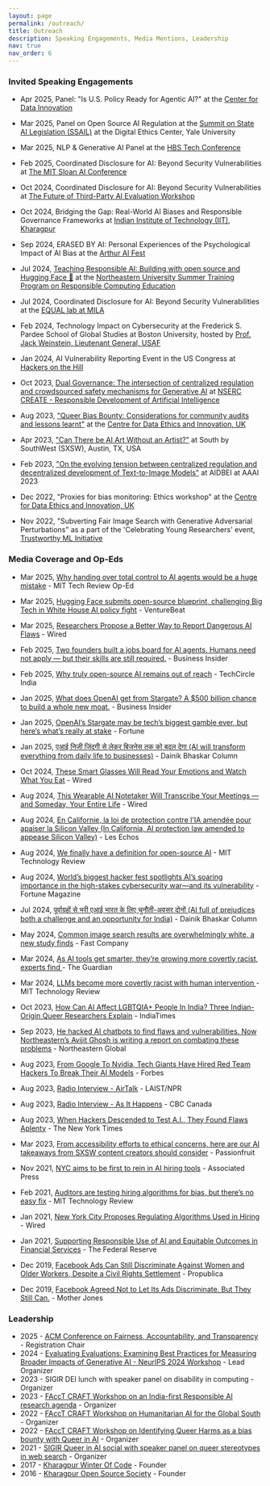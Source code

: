 ```yaml
---
layout: page
permalink: /outreach/
title: Outreach
description: Speaking Engagements, Media Mentions, Leadership
nav: true
nav_order: 6
---
```


### Invited Speaking Engagements

- Apr 2025, Panel: "Is U.S. Policy Ready for Agentic AI?" at the [Center for Data Innovation](https://datainnovation.org/2025/04/is-u-s-policy-ready-for-agentic-ai/)

- Mar 2025, Panel on Open Source AI Regulation at the [Summit on State AI Legislation (SSAIL)](https://dec.yale.edu/programs/summit-on-state-ai-legislation-ssail) at the Digital Ethics Center, Yale University

- Mar 2025, NLP & Generative AI Panel at the [HBS Tech Conference](https://www.techclubhbs.com/2025-conference)

- Feb 2025, Coordinated Disclosure for AI: Beyond Security Vulnerabilities at [The MIT Sloan AI Conference](https://www.mitaimlconference.com/)

- Oct 2024, Coordinated Disclosure for AI: Beyond Security Vulnerabilities at [The Future of Third-Party AI Evaluation Workshop](https://sites.google.com/view/thirdparty-ai-evalulation/workshop?authuser=0)

- Oct 2024, Bridging the Gap: Real-World AI Biases and Responsible Governance Frameworks at [Indian Institute of Technology (IIT), Kharagpur](https://cse.iitkgp.ac.in/)

- Sep 2024, ERASED BY AI: Personal Experiences of the Psychological Impact of AI Bias at the [Arthur AI Fest](https://www.arthur.ai/ai-fest)

- Jul 2024, [Teaching Responsible AI: Building with open source and Hugging Face 🤗](https://drive.google.com/file/d/10OeLjBLbF3oI6Yy9QaNji-W_lie7IRGp/view) at the [Northeastern University Summer Training Program on Responsible Computing Education](https://cssh.northeastern.edu/ethics/summer-training-program-on-responsible-computing-education/)

- Jul 2024, Coordinated Disclosure for AI: Beyond Security Vulnerabilities at the [EQUAL lab at MILA](https://mila.quebec/en/responsible-ai)

- Feb 2024, Technology Impact on Cybersecurity at the Frederick S. Pardee School of Global Studies at Boston University, hosted by [Prof. Jack Weinstein, Lieutenant General, USAF](https://www.bu.edu/pardeeschool/profile/jack-weinstein/)

- Jan 2024, AI Vulnerability Reporting Event in the US Congress at [Hackers on the Hill](https://hackersonthehill.org/)

- Oct 2023, [Dual Governance:
The intersection of centralized regulation and crowdsourced safety mechanisms for Generative AI](https://docs.google.com/presentation/d/1NtJA2jShkDZ_GIWHcm0mTiSSkKWawdCYj8oQ1zvjSyg/edit?usp=sharing) at [NSERC CREATE - Responsible Development of Artificial Intelligence](https://www.torontomu.ca/responsible-ai/)

- Aug 2023, ["Queer Bias Bounty: Considerations for community audits and
lessons learnt"](https://docs.google.com/presentation/d/1NzmBZMqnJ42iRMUehJWNxhO2B6YdWrYFKEwMaE3cm14/present?slide=id.g275f906db51_0_268) at the [Centre for Data Ethics and Innovation, UK](https://www.gov.uk/government/organisations/centre-for-data-ethics-and-innovation)

- Apr 2023, ["Can There be AI Art Without an Artist?"](https://schedule.sxsw.com/2023/events/PP122773) at South by SouthWest (SXSW), Austin, TX, USA

- Feb 2023, ["On the evolving tension between centralized regulation and decentralized development of Text-to-Image Models"](https://kdd.cs.ksu.edu/Workshops/AAAI-2023/#Panel) at AIDBEI at AAAI 2023

- Dec 2022, "Proxies for bias monitoring: Ethics workshop" at the [Centre for Data Ethics and Innovation, UK](https://www.gov.uk/government/organisations/centre-for-data-ethics-and-innovation)

- Nov 2022, "Subverting Fair Image Search with Generative Adversarial Perturbations" as a part of the 'Celebrating Young Researchers' event, [Trustworthy ML Initiative](https://www.trustworthyml.org/)

### Media Coverage and Op-Eds

- Mar 2025, [Why handing over total control to AI agents would be a huge mistake](https://www.technologyreview.com/2025/03/24/1113647/why-handing-over-total-control-to-ai-agents-would-be-a-huge-mistake/) - MIT Tech Review Op-Ed

- Mar 2025, [Hugging Face submits open-source blueprint, challenging Big Tech in White House AI policy fight](https://venturebeat.com/ai/hugging-face-submits-open-source-blueprint-challenging-big-tech-in-white-house-ai-policy-fight/) - VentureBeat

- Mar 2025, [Researchers Propose a Better Way to Report Dangerous AI Flaws](https://www.wired.com/story/ai-researchers-new-system-report-bugs/) - Wired

- Feb 2025, [Two founders built a jobs board for Al agents. Humans need not apply — but their skills are still required.](https://www.businessinsider.com/ai-agents-jobs-board-ad-replacing-human-skills-2025-2) - Business Insider

- Feb 2025, [Why truly open-source AI remains out of reach](https://www.techcircle.in/2025/02/19/why-truly-open-source-ai-remains-out-of-reach) - TechCircle India

- Jan 2025, [What does OpenAI get from Stargate? A $500 billion chance to build a whole new moat.](https://www.businessinsider.com/openai-stargate-project-moat-deepseek-2025-1) - Business Insider

- Jan 2025, [OpenAI’s Stargate may be tech’s biggest gamble ever, but here’s what’s really at stake](https://fortune.com/2025/01/22/openai-stargate-ai-sam-altman-donald-trump/) - Fortune

- Jan 2025, [एआई निजी जिंदगी से लेकर बिजनेस तक को बदल देगा (AI will transform everything from daily life to businesses)](https://evijit.io/assets/img/Epaper_194_2025-01-03_9.jpeg) - Dainik Bhaskar Column

- Oct 2024, [These Smart Glasses Will Read Your Emotions and Watch What You Eat](https://www.wired.com/story/emteq-smart-glasses-read-emotions-watch-what-you-eat/) - Wired

- Aug 2024, [This Wearable AI Notetaker Will Transcribe Your Meetings — and Someday, Your Entire Life](https://www.wired.com/story/plaud-note-pin-ai-wearable/) - Wired

- Aug 2024, [En Californie, la loi de protection contre l'IA amendée pour apaiser la Silicon Valley (In California, AI protection law amended to appease Silicon Valley)](https://www.lesechos.fr/tech-medias/intelligence-artificielle/en-californie-la-loi-de-protection-contre-lia-amendee-pour-apaiser-la-silicon-valley-2114566) - Les Echos

- Aug 2024, [We finally have a definition for open-source AI](https://www.technologyreview.com/2024/08/22/1097224/we-finally-have-a-definition-for-open-source-ai/) - MIT Technology Review

- Aug 2024, [World’s biggest hacker fest spotlights AI’s soaring importance in the high-stakes cybersecurity war—and its vulnerability](https://fortune.com/2024/08/12/defcon-gen-ai-bug-bounty-cybersecurity-vulnerabilities/?987123) - Fortune Magazine

- Jul 2024, [पूर्वाग्रहों से भरी एआई भारत के लिए चुनौती-अवसर दोनों (AI full of prejudices both a challenge and an opportunity for India)](https://evijit.io/assets/img/Epaper_194_2024-07-17_13.jpeg) - Dainik Bhaskar Column

- May 2024, [Common image search results are overwhelmingly white, a new study finds](https://www.fastcompany.com/91131154/image-search-results-bias-research) - Fast Company

- Mar 2024, [As AI tools get smarter, they’re growing more covertly racist, experts find
](https://www.theguardian.com/technology/2024/mar/16/ai-racism-chatgpt-gemini-bias) - The Guardian

- Mar 2024, [LLMs become more covertly racist with human intervention
](https://www.technologyreview.com/2024/03/11/1089683/llms-become-more-covertly-racist-with-human-intervention/) - MIT Technology Review

- Oct 2023, [How Can AI Affect LGBTQIA+ People In India? Three Indian-Origin Queer Researchers Explain](https://www.indiatimes.com/trending/spectrum/how-can-ai-affect-queer-people-in-india-617408.html) - IndiaTimes

- Sep 2023, [He hacked AI chatbots to find flaws and vulnerabilities. Now Northeastern’s Avijit Ghosh is writing a report on combating these problems](https://news.northeastern.edu/2023/09/06/ethical-ai-development/) - Northeastern Global

- Aug 2023, [From Google To Nvidia, Tech Giants Have Hired Red Team Hackers To Break Their AI Models](https://www.forbes.com/sites/rashishrivastava/2023/09/01/ai-red-teams-google-nvidia-microsoft-meta/) - Forbes

- Aug 2023, [Radio Interview - AirTalk](https://www.kpcc.org/podcast/airtalk/hurricane-hilary-is-barreling-towards-socal-what-can-we-expect) -  LAIST/NPR  

- Aug 2023, [Radio Interview - As It Happens](https://www.cbc.ca/radio/asithappens/the-aih-transcript-for-august-16-2023-1.6939160) - CBC Canada  

- Aug 2023, [When Hackers Descended to Test A.I., They Found Flaws Aplenty](https://www.nytimes.com/2023/08/16/technology/ai-defcon-hackers.html?unlocked_article_code=QqiwO9KZ2dVgz77qvZdn_d0wtUydJlP-OxRmVpvYSxD6eVdiBnfwRKqn1kO498M75VY8xZfH-ryaJPdxX_fK70oQSiJN8_scGieCDMEqiEbg8IC2MFaCMFR8FOY3m1D2X8mRWLKhsEOOgzEoV7trJnskK6IXwrE1ijhwGrzhGlOaMrRT4VP2SXcKMY0WthVTKhXLuYkuTOom8KYrWJgxS8ORjfNqxcnBsA8Br7mCacRlGSG2ryt1rnpiQl_i9fnN5Pso-i1XUnmAHSlWhiGW_QxSMr0cTx0UOn1jiYN4sXJRzbHK86kgKN5CGfdScuOPVh1vD5hUwSeuCBvhlPaxfJLhx1E1V6FG3q4Jp3e_mqkHisCW8wfKqWWN0co-Gy0Q4dKsZHsZeg) - The New York Times  

- Mar 2023, [From accessibility efforts to ethical concerns, here are our AI takeaways from SXSW content creators should consider](https://passionfru.it/ai-sxsw-2023-3434/) - Passionfruit  

- Nov 2021, [NYC aims to be first to rein in AI hiring tools](https://apnews.com/article/technology-business-race-and-ethnicity-racial-injustice-artificial-intelligence-2fe8d3ef7008d299d9d810f0c0f7905d) - Associated Press

- Feb 2021, [Auditors are testing hiring algorithms for bias, but there’s no easy fix](https://www.technologyreview.com/2021/02/11/1017955/auditors-testing-ai-hiring-algorithms-bias-big-questions-remain/) - MIT Technology Review

- Jan 2021, [New York City Proposes Regulating Algorithms Used in Hiring](https://www.wired.com/story/new-york-city-proposes-regulating-algorithms-hiring/) - Wired

-  Jan 2021, [Supporting Responsible Use of AI and Equitable Outcomes in Financial Services](https://www.federalreserve.gov/newsevents/speech/brainard20210112a.htm) -  The Federal Reserve

- Dec 2019, [Facebook Ads Can Still Discriminate Against Women and Older Workers, Despite a Civil Rights Settlement](https://www.propublica.org/article/facebook-ads-can-still-discriminate-against-women-and-older-workers-despite-a-civil-rights-settlement) - Propublica  

- Dec 2019, [Facebook Agreed Not to Let Its Ads Discriminate. But They Still Can.](https://www.motherjones.com/politics/2019/12/facebook-agreed-not-to-let-its-ads-discriminate-but-they-still-can/) - Mother Jones



### Leadership

- 2025 - [ACM Conference on Fairness, Accountability, and Transparency](https://facctconference.org/2025/committees) - Registration Chair
- 2024 - [Evaluating Evaluations: Examining Best Practices for Measuring Broader Impacts of Generative AI - NeurIPS 2024 Workshop](https://evaleval.github.io/) - Lead Organizer
- 2023 - SIGIR DEI lunch with speaker panel on disability in computing - Organizer
- 2023 - [FAccT CRAFT Workshop on an India-first Responsible AI research agenda](https://sites.google.com/view/raiindiacraftfacct2023/home) - Organizer
- 2022 - [FAccT CRAFT Workshop on Humanitarian AI for the Global South](https://www.aqai.xyz/acm-facct-craft-workshop-2023/) - Organizer
- 2022 - [FAccT CRAFT Workshop on Identifying Queer Harms as a bias bounty with Queer in AI](https://www.queerinai.com/) - Organizer
- 2021 - [SIGIR Queer in AI social with speaker panel on queer stereotypes in web search](https://www.queerinai.com/) - Organizer
- 2017 - [Kharagpur Winter Of Code](https://kwoc.kossiitkgp.org/) - Founder
- 2016 - [Kharagpur Open Source Society](https://kossiitkgp.org/) - Founder
